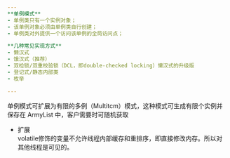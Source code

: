 ```yaml
---
**单例模式**
- 单例类只有一个实例对象；
- 该单例对象必须由单例类自行创建；
- 单例类对外提供一个访问该单例的全局访问点；

**几种常见实现方式**
- 懒汉式
- 饿汉式（推荐）
- 双检锁/双重校验锁（DCL，即double-checked locking）懒汉式的升级版
- 登记式/静态内部类
- 枚举

---
```

单例模式可扩展为有限的多例（Multitcm）模式，这种模式可生成有限个实例并保存在 ArmyList 中，客户需要时可随机获取

- 扩展\
volatile修饰的变量不允许线程内部缓存和重排序，即直接修改内存。所以对其他线程是可见的。